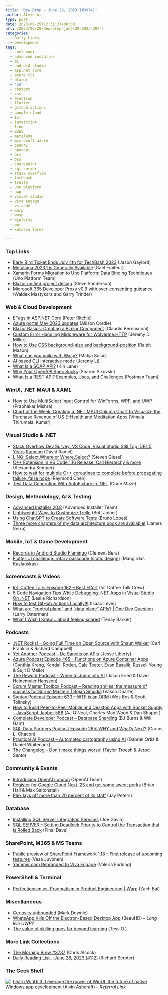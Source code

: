 ```yaml
---
title: 'Dew Drop – June 29, 2023 (#3974)'
author: Alvin A.
type: post
date: 2023-06-29T12:31:37+00:00
url: /2023/06/29/dew-drop-june-29-2023-3974/
categories:
  - Daily Links
  - Development
tags:
  - .net maui
  - advanced installer
  - ai
  - android studio
  - asp.net core
  - azure cli
  - blazor
  - 'c#'
  - chatgpt
  - css
  - electron
  - flutter
  - github actions
  - google cloud
  - IoT
  - javascript
  - linq
  - m365
  - metalama
  - microsoft azure
  - openAI
  - openapi
  - orm
  - oss
  - sharepoint
  - sql server
  - stack overflow
  - techbash
  - trello
  - uno platform
  - uwp
  - visual studio
  - viva engage
  - vs code
  - warp
  - wasp
  - winforms
  - wpf
  - xamarin forms

---
```

### <a name="top"></a>Top Links

  * <a href="https://www.jasongaylord.com/blog/2023/06/28/techbash-2023-early-bird-ends-next-week" target="_blank" rel="noopener">Early Bird Ticket Ends July 4th for TechBash 2023</a> (Jason Gaylord)
  * <a href="https://blog.postsharp.net/post/metalama-2023-1-ga.html" target="_blank" rel="noopener">Metalama 2023.1 is Generally Available</a> (Gael Fraiteur)
  * <a href="https://platform.uno/blog/xamarin-forms-migration-to-uno-platform-data-binding-techniques/" target="_blank" rel="noopener">Xamarin Forms Migration to Uno Platform: Data Binding Techniques</a> (Uno Platform Team)
  * <a href="https://github.com/dotnet/aspnetcore/issues/49079" target="_blank" rel="noopener">Blazor unified project design</a> (Steve Sanderson)
  * <a href="https://devblogs.microsoft.com/microsoft365dev/microsoft-365-developer-proxy-v0-9-with-over-consenting-guidance/" target="_blank" rel="noopener">Microsoft 365 Developer Proxy v0.9 with over-consenting guidance</a> (Waldek Mastykarz and Garry Trinder)

### <a name="web"></a>Web & Cloud Development

  * <a href="http://blog.peterritchie.com/posts/etags-in-aspdotnet-core" target="_blank" rel="noopener">ETags in ASP.NET Core</a> (Peter Ritchie)
  * <a href="https://techcommunity.microsoft.com/t5/azure-governance-and-management/azure-portal-may-2023-updates/ba-p/3855436" target="_blank" rel="noopener">Azure portal May 2023 updates</a> (Allison Cordle)
  * <a href="https://www.telerik.com/blogs/blazor-basics-creating-blazor-component" target="_blank" rel="noopener">Blazor Basics: Creating a Blazor Component</a> (Claudio Bernasconi)
  * <a href="https://jeremydmiller.com/2023/06/28/custom-error-handling-middleware-for-wolverine-http/" target="_blank" rel="noopener">Custom Error Handling Middleware for Wolverine.HTTP</a> (Jeremy D. Miller)
  * <a href="https://www.sitepoint.com/how-to-use-css-background-size-and-background-position/?utm_source=rss" target="_blank" rel="noopener">How to Use CSS background-size and background-position</a> (Ralph Mason)
  * <a href="https://wasp-lang.dev/blog/2023/06/28/what-can-you-build-with-wasp" target="_blank" rel="noopener">What can you build with Wasp?</a> (Matija Sosic)
  * <a href="https://techcommunity.microsoft.com/t5/azure-tools-blog/ai-based-cli-interactive-mode/ba-p/3859539" target="_blank" rel="noopener">AI based CLI interactive mode</a> (Jeremy Li)
  * <a href="https://blog.postman.com/soap-api-definition/" target="_blank" rel="noopener">What Is a SOAP API?</a> (Kin Lane)
  * <a href="https://thenewstack.io/why-your-openapi-spec-sucks/" target="_blank" rel="noopener">Why Your OpenAPI Spec Sucks</a> (Sharon Pikovski)
  * <a href="https://blog.postman.com/rest-api-examples/" target="_blank" rel="noopener">What Is a REST API? Examples, Uses, and Challenges</a> (Postman Team)

### <a name="silverlight"></a>WinUI, .NET MAUI & XAML

  * <a href="https://www.grapecity.com/blogs/how-to-use-multiselect-input-for-windows" target="_blank" rel="noopener">How to Use MultiSelect Input Control for WinForms, WPF, and UWP</a> (Prabhakar Mishra)
  * <a href="https://www.syncfusion.com/blogs/post/dotnet-maui-column-chart-visualize-health-app-revenue.aspx?utm_source=alvinashcraft&utm_medium=email&utm_campaign=alvinashcraft_blog_edmjun23" target="_blank" rel="noopener">Chart of the Week: Creating a .NET MAUI Column Chart to Visualize the Purchase Revenue of US E-Health and Meditation Apps</a> (Vimala Thirumalai Kumar)

### <a name="dotnet"></a>Visual Studio & .NET

  * <a href="https://visualstudiomagazine.com/articles/2023/06/28/so-2023.aspx" target="_blank" rel="noopener">Stack Overflow Dev Survey: VS Code, Visual Studio Still Top IDEs 5 Years Running</a> (David Ramel)
  * <a href="https://steven-giesel.com/blogPost/57ed9867-4afd-4d02-9f35-e0941bc6f715" target="_blank" rel="noopener">LINQ: Select.Where or Where.Select?</a> (Steven Giesel)
  * <a href="https://devblogs.microsoft.com/cppblog/c-extension-in-vs-code-1-16-release-call-hierarchy-more/" target="_blank" rel="noopener">C++ Extension in VS Code 1.16 Release: Call Hierarchy & more</a> (Alexandra Kemper)
  * <a href="https://devblogs.microsoft.com/oldnewthing/20230628-00/?p=108377" target="_blank" rel="noopener">How to wait for multiple C++ coroutines to complete before propagating failure, false hope</a> (Raymond Chen)
  * <a href="https://code-maze.com/csharp-test-data-generation-with-autofixture/" target="_blank" rel="noopener">Test Data Generation With AutoFixture in .NET</a> (Code Maze)

### <a name="design"></a>Design, Methodology, AI & Testing

  * <a href="https://www.advancedinstaller.com/release-20.8.html" target="_blank" rel="noopener">Advanced Installer 20.8</a> (Advanced Installer Team)
  * <a href="https://blog.trello.com/lightweight-ways-to-customize-trello" target="_blank" rel="noopener">Lightweight Ways to Customize Trello</a> (Britt Joiner)
  * <a href="https://thenewstack.io/using-chatgpt-to-create-software-tests/" target="_blank" rel="noopener">Using ChatGPT to Create Software Tests</a> (Bruno Lopes)
  * <a href="https://www.sqlservercentral.com/blogs/three-more-chapters-of-my-data-architecture-book-are-available" target="_blank" rel="noopener">Three more chapters of my data architecture book are available!</a> (James Serra)

### <a name="mobile"></a>Mobile, IoT & Game Development

  * <a href="http://android-developers.googleblog.com/2023/06/records-in-android-studio-flamingo.html" target="_blank" rel="noopener">Records in Android Studio Flamingo</a> (Clement Bera)
  * <a href="https://medium.com/flutter-community/flutter-ui-challenge-rotary-passcode-static-design-721fb41b3ee4?source=rss----86fb29d7cc6a---4" target="_blank" rel="noopener">Flutter UI challenge: rotary passcode (static design)</a> (Mangirdas Kazlauskas)

### <a name="videos"></a>Screencasts & Videos

  * <a href="http://www.youtube.com/watch?v=DBuv4ef-Vxg" target="_blank" rel="noopener">IoT Coffee Talk: Episode 162 &#8211; Best Effort</a> (Iot Coffee Talk Crew)
  * <a href="http://www.youtube.com/watch?v=SGVXVLyzd6Q" target="_blank" rel="noopener">5 Code Navigation Tips While Debugging .NET Apps in Visual Studio | On .NET</a> (Leslie Richardson)
  * <a href="http://www.youtube.com/watch?v=YORvmxQBPeM" target="_blank" rel="noopener">How to test GitHub Actions Locally!!!</a> (Isaac Levin)
  * <a href="http://www.youtube.com/watch?v=VYy5HE8r3BE" target="_blank" rel="noopener">What are &#8220;control plane&#8221; and &#8220;data plane&#8221; APIs? | One Dev Question</a> (Larry Osterman)
  * <a href="http://www.youtube.com/watch?v=S2dc-VcmbCg" target="_blank" rel="noopener">What I Wish I Knew&#8230; about feeling scared</a> (Tenay Barker)

### <a name="podcasts"></a>Podcasts

  * <a href="https://www.spreaker.com/user/16677006/dotnetrocks-1852-going-full-time-on-open" target="_blank" rel="noopener">.NET Rocks! &#8211; Going Full Time on Open Source with Shaun Walker</a> (Carl Franklin & Richard Campbell)
  * <a href="https://jesseliberty.com/2023/06/28/yet-another-podcast-de-sanctis-on-apis/" target="_blank" rel="noopener">Yet Another Podcast – De Sanctis on APIs</a> (Jesse Liberty)
  * <a href="http://azpodcast.azurewebsites.net/post/Episode-465-Functions-on-Azure-Container-Apps" target="_blank" rel="noopener">Azure Podcast Episode 465 &#8211; Functions on Azure Container Apps</a> (Cynthia Kreng, Kendall Roden, Cale Teeter, Evan Basalik, Russell Young & Sujit D&#8217;Mello)
  * <a href="https://share.transistor.fm/s/789182cb" target="_blank" rel="noopener">The Rework Podcast &#8211; When to Jump into AI</a> (Jason Fried & David Heinemeier Hansson)
  * <a href="https://scrummastertoolbox.libsyn.com/reading-smiles-the-measure-of-success-for-scrum-masters-bojan-smudja" target="_blank" rel="noopener">Scrum Master Toolbox Podcast &#8211; Reading smiles, the measure of success for Scrum Masters | Bojan Smudja</a> (Vasco Duarte)
  * <a href="https://syntax.fm/show/633/wtf-is-an-orm" target="_blank" rel="noopener">Syntax Podcast Episode 633 &#8211; WTF is an ORM</a> (Wes Bos & Scott Tolinsky)
  * <a href="https://topenddevs.com/podcasts/javascript-jabber/episodes/how-to-build-peer-to-peer-mobile-and-desktop-apps-with-socket-supply-jsj-588" target="_blank" rel="noopener">How to Build Peer-to-Peer Mobile and Desktop Apps with Socket Supply &#8211; JavaScript Jabber 588</a> (AJ O&#8217;Neal, Charles Max Wood & Dan Shappir)
  * <a href="https://completedeveloperpodcast.com/database-sharding/" target="_blank" rel="noopener">Complete Developer Podcast &#8211; Database Sharding</a> (BJ Burns & Will Gant)
  * <a href="https://sqldatapartners.com/2023/06/28/episode-265-why-and-whats-next/" target="_blank" rel="noopener">SQL Data Partners Podcast Episode 265: WHY and What’s Next?</a> (Carlos L. Chacon)
  * <a href="https://changelog.com/practicalai/229" target="_blank" rel="noopener">Practical AI Podcast &#8211; Automated cartography using AI</a> (Gabriel Ortiz & Daniel Whitenack)
  * <a href="https://changelog.com/podcast/546" target="_blank" rel="noopener">The Changelog &#8211; Don&#8217;t make things worse!</a> (Taylor Troesh & Jerod Santo)

### <a name="events"></a>Community & Events

  * <a href="https://openai.com/blog/introducing-openai-london" target="_blank" rel="noopener">Introducing OpenAI London</a> (OpenAI Team)
  * <a href="http://developers.googleblog.com/2023/06/register-for-google-cloud-next-23.html" target="_blank" rel="noopener">Register for Google Cloud Next ‘23 and get some sweet perks</a> (Brian Hall & Max Saltonstall)
  * <a href="https://www.theverge.com/2023/6/28/23777418/plex-layoffs-20-percent-staff" target="_blank" rel="noopener">Plex lays off more than 20 percent of its staff</a> (Jay Peters)

### <a name="sql"></a>Database

  * <a href="https://www.mssqltips.com/sqlservertip/6635/install-ssis/" target="_blank" rel="noopener">Installing SQL Server Integration Services</a> (Joe Gavin)
  * <a href="https://blog.sqlauthority.com/2023/06/29/sql-server-setting-deadlock-priority-to-control-the-transaction-that-is-rolled-back/?utm_source=rss&utm_medium=rss&utm_campaign=sql-server-setting-deadlock-priority-to-control-the-transaction-that-is-rolled-back" target="_blank" rel="noopener">SQL SERVER – Setting Deadlock Priority to Control the Transaction that is Rolled Back</a> (Pinal Dave)

### <a name="sp"></a>SharePoint, M365 & MS Teams

  * <a href="https://devblogs.microsoft.com/microsoft365dev/public-preview-of-sharepoint-framework-1-18-first-release-of-upcoming-features/" target="_blank" rel="noopener">Public preview of SharePoint Framework 1.18 – First release of upcoming features</a> (Vesa Juvonen)
  * <a href="https://techcommunity.microsoft.com/t5/yammer-blog/yammer-com-rebranded-to-viva-engage/ba-p/3856807" target="_blank" rel="noopener">Yammer.com Rebranded to Viva Engage</a> (Valeria Furlong)

### <a name="ps"></a>PowerShell & Terminal

  * <a href="https://www.warp.dev/blog/perfectionism-vs-pragmatism-in-product-engineering" target="_blank" rel="noopener">Perfectionism vs. Pragmatism in Product Engineering | Warp</a> (Zach Bai)

### <a name="misc"></a>Miscellaneous

  * <a href="https://www.poppastring.com/blog/curiosity-unbounded" target="_blank" rel="noopener">Curiosity unbounded</a> (Mark Downie)
  * <a href="https://tech.slashdot.org/story/23/06/28/2016258/whatsapp-kills-off-the-electron-based-desktop-app?utm_source=rss1.0mainlinkanon&utm_medium=feed" target="_blank" rel="noopener">WhatsApp Kills Off the Electron-Based Desktop App</a> (BeauHD) _&#8211; Long live UWP?_
  * <a href="https://techcommunity.microsoft.com/t5/microsoft-learn-blog/the-value-of-skilling-goes-far-beyond-learning/ba-p/3854588" target="_blank" rel="noopener">The value of skilling goes far beyond learning</a> (Tess O.)

### <a name="links"></a>More Link Collections

  * <a href="https://blog.cwa.me.uk/2023/06/29/the-morning-brew-3737/" target="_blank" rel="noopener">The Morning Brew #3737</a> (Chris Alcock)
  * <a href="https://seroter.com/2023/06/28/daily-reading-list-june-28-2023-112/" target="_blank" rel="noopener">Daily Reading List – June 28, 2023 (#112)</a> (Richard Seroter)

### <a name="shelf"></a>The Geek Shelf

<a href="https://www.amazon.com/dp/1800208669/?tag=amavin-20" target="_blank" rel="noopener"><img decoding="async" align="left" style="margin: 0px 4px 0px 0px; border: 0px currentcolor; border-image: none; float: left; display: inline; background-image: none;" src="https://m.media-amazon.com/images/I/41Z9lMC71WL._SS135_.jpg" border="0" /></a>&nbsp;<a href="https://www.amazon.com/dp/1800208669/?tag=amavin-20" target="_blank" rel="noopener">Learn WinUI 3: Leverage the power of WinUI, the future of native Windows app development</a> (Alvin Ashcraft) _&#8211; Referral Link_